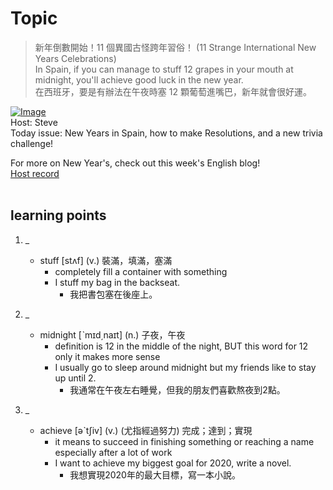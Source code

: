 # Topic

> 新年倒數開始！11 個異國古怪跨年習俗！ (11 Strange International New Years Celebrations) <br>
> In Spain, if you can manage to stuff 12 grapes in your mouth at midnight, you'll achieve good luck in the new year. <br>
> 在西班牙，要是有辦法在午夜時塞 12 顆葡萄進嘴巴，新年就會很好運。 <br>

[![Image](https://cdn.voicetube.com/assets/thumbnails/28b2BB4azuQ.jpg)](https://www.youtube.com/embed/28b2BB4azuQ?rel=0&showinfo=0&cc_load_policy=0&controls=1&autoplay=1&iv_load_policy=3&playsinline=1&wmode=transparent&start=49&end=54&enablejsapi=1&origin=https://tw.voicetube.com&widgetid=1)<br>
Host: Steve
<br>Today issue: New Years in Spain, how to make Resolutions, and a new trivia challenge!



For more on New Year's, check out this week's English blog!
<br>
[Host record](https://cdn.voicetube.com/tmp/everyday_records/stephen_vt_44701/3781.mp3)
<br><br>
## learning points
1. _
	* stuff  [stʌf] (v.) 裝滿，填滿，塞滿
		- completely fill a container with something
		- I stuff my bag in the backseat.
			+ 我把書包塞在後座上。

2. _
	* midnight  [ˋmɪd͵naɪt] (n.) 子夜，午夜
		- definition is 12 in the middle of the night, BUT this word for 12 only it makes more sense
		- I usually go to sleep around midnight but my friends like to stay up until 2.
			+ 我通常在午夜左右睡覺，但我的朋友們喜歡熬夜到2點。

3. _
	* achieve  [əˋtʃiv] (v.) (尤指經過努力) 完成；達到；實現
		- it means to succeed in finishing something or reaching a name especially after a lot of work
		- I want to achieve my biggest goal for 2020, write a novel.
			+ 我想實現2020年的最大目標，寫一本小說。
